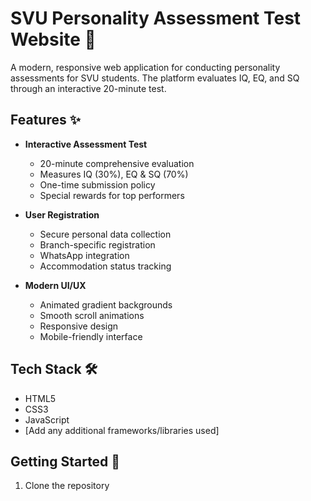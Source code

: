 # SVU Personality Assessment Test Website 🎯

A modern, responsive web application for conducting personality assessments for SVU students. The platform evaluates IQ, EQ, and SQ through an interactive 20-minute test.

## Features ✨

- **Interactive Assessment Test**
  - 20-minute comprehensive evaluation
  - Measures IQ (30%), EQ & SQ (70%)
  - One-time submission policy
  - Special rewards for top performers

- **User Registration**
  - Secure personal data collection
  - Branch-specific registration
  - WhatsApp integration
  - Accommodation status tracking

- **Modern UI/UX**
  - Animated gradient backgrounds
  - Smooth scroll animations
  - Responsive design
  - Mobile-friendly interface

## Tech Stack 🛠️

- HTML5
- CSS3
- JavaScript
- [Add any additional frameworks/libraries used]

## Getting Started 🚀

1. Clone the repository
